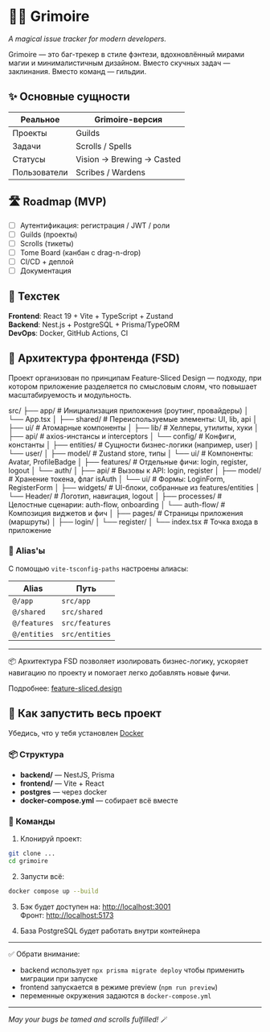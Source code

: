 # 🧙‍♂️ Grimoire

_A magical issue tracker for modern developers._

Grimoire — это баг-трекер в стиле фэнтези, вдохновлённый мирами магии и минималистичным дизайном. Вместо скучных задач — заклинания. Вместо команд — гильдии.

## ✨ Основные сущности

| Реальное      | Grimoire-версия |
|---------------|------------------|
| Проекты       | Guilds           |
| Задачи        | Scrolls / Spells |
| Статусы       | Vision → Brewing → Casted |
| Пользователи  | Scribes / Wardens |

## 🛣️ Roadmap (MVP)

- [ ] Аутентификация: регистрация / JWT / роли
- [ ] Guilds (проекты)
- [ ] Scrolls (тикеты)
- [ ] Tome Board (канбан с drag-n-drop)
- [ ] CI/CD + деплой
- [ ] Документация

## 🧱 Техстек

**Frontend**: React 19 + Vite + TypeScript + Zustand  
**Backend**: Nest.js + PostgreSQL + Prisma/TypeORM  
**DevOps**: Docker, GitHub Actions, CI

## 🧱 Архитектура фронтенда (FSD)

Проект организован по принципам Feature-Sliced Design — подходу, при котором приложение разделяется по смысловым слоям, что повышает масштабируемость и модульность.

src/
├── app/               # Инициализация приложения (роутинг, провайдеры)
│   └── App.tsx
│
├── shared/            # Переиспользуемые элементы: UI, lib, api
│   ├── ui/            # Атомарные компоненты
│   ├── lib/           # Хелперы, утилиты, хуки
│   ├── api/           # axios-инстансы и interceptors
│   └── config/        # Конфиги, константы
│
├── entities/          # Сущности бизнес-логики (например, user)
│   └── user/
│       ├── model/     # Zustand store, типы
│       └── ui/        # Компоненты: Avatar, ProfileBadge
│
├── features/          # Отдельные фичи: login, register, logout
│   └── auth/
│       ├── api/       # Вызовы к API: login, register
│       ├── model/     # Хранение токена, флаг isAuth
│       └── ui/        # Формы: LoginForm, RegisterForm
│
├── widgets/           # UI-блоки, собранные из features/entities
│   └── Header/        # Логотип, навигация, logout
│
├── processes/         # Целостные сценарии: auth-flow, onboarding
│   └── auth-flow/     # Композиция виджетов и фич
│
├── pages/             # Страницы приложения (маршруты)
│   ├── login/
│   └── register/
│
└── index.tsx          # Точка входа в приложение

### 📌 Alias'ы

С помощью `vite-tsconfig-paths` настроены алиасы:

| Alias      | Путь              |
|------------|-------------------|
| `@/app`    | `src/app`         |
| `@/shared` | `src/shared`      |
| `@/features` | `src/features`  |
| `@/entities` | `src/entities`  |

---

📦 Архитектура FSD позволяет изолировать бизнес-логику, ускоряет навигацию по проекту и помогает легко добавлять новые фичи.

Подробнее: [feature-sliced.design](https://feature-sliced.design/)

## 🧙 Как запустить весь проект

Убедись, что у тебя установлен [Docker](https://www.docker.com/)

### 📦 Структура

- **backend/** — NestJS, Prisma
- **frontend/** — Vite + React
- **postgres** — через docker
- **docker-compose.yml** — собирает всё вместе

### 🚀 Команды

1. Клонируй проект:

```bash
git clone ...
cd grimoire
```

2. Запусти всё:

```bash
docker compose up --build
```

3. Бэк будет доступен на: [http://localhost:3001](http://localhost:3001)  
   Фронт: [http://localhost:5173](http://localhost:5173)

4. База PostgreSQL будет работать внутри контейнера

---

✅ Обрати внимание:
- backend использует `npx prisma migrate deploy` чтобы применить миграции при запуске
- frontend запускается в режиме preview (`npm run preview`)
- переменные окружения задаются в `docker-compose.yml`


---

_May your bugs be tamed and scrolls fulfilled!_ 🪄
